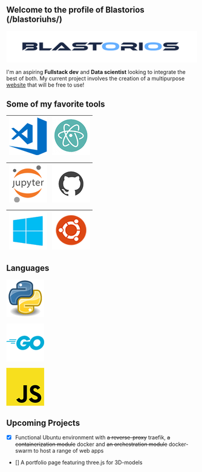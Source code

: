 ## Welcome to the profile of Blastorios (/blastoriuhs/)
![Blastorios Logo](/images/blastorios_render.png)

I'm an aspiring **Fullstack dev** and **Data scientist** looking to integrate the best of both. My current project involves the creation of a multipurpose [website](https://blastorios.dev/) that will be free to use!

## Some of my favorite tools
![VSCode](/images/vscode_render.png) | ![Atom](/images/atom_render.png)
------------------------------------ | --------------------------------

![Jupyter](/images/jupyter_render.png) | ![GitHub](/images/github_render.png)
-------------------------------------- | ------------------------------------

![Windows](/images/windows_render.png) | ![Ubuntu](/images/ubuntu_render.png)
-------------------------------------- | ------------------------------------


## Languages
![Python](/images/python_render.png)

![Go](/images/go_render.png) 

![JavaScript](/images/javascript_render.png)

## Upcoming Projects
- [x] Functional Ubuntu environment with ~~a reverse-proxy~~ traefik, ~~a containerization module~~ docker and ~~an orchestration module~~ docker-swarm to host a range of web apps
- [] A portfolio page featuring three.js for 3D-models

